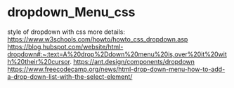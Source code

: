 # dropdown_Menu_css
style of dropdown with css
more details:
https://www.w3schools.com/howto/howto_css_dropdown.asp
https://blog.hubspot.com/website/html-dropdown#:~:text=A%20drop%2Ddown%20menu%20is,over%20it%20with%20their%20cursor.
https://ant.design/components/dropdown
https://www.freecodecamp.org/news/html-drop-down-menu-how-to-add-a-drop-down-list-with-the-select-element/
